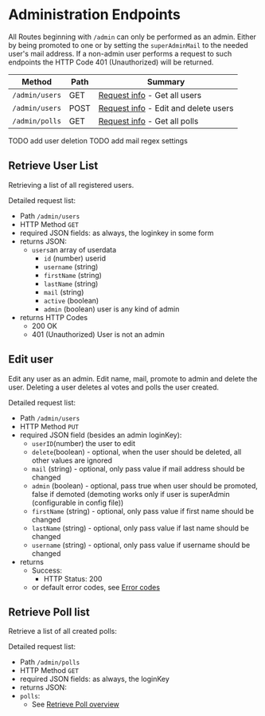 # Administration Endpoints

All Routes beginning with `/admin` can only be performed as an admin. Either by being promoted to one or by setting the `superAdminMail` to the needed user's mail address. If a non-admin user performs a request to such endpoints the HTTP Code 401 (Unauthorized) will be returned.

| Method         | Path | Summary                                             |
| -------------- | ---- | --------------------------------------------------- |
| `/admin/users` | GET  | [Request info](#retrieve-user-list) - Get all users |
| `/admin/users` | POST | [Request info](#edit-user) - Edit and delete users  |
| `/admin/polls` | GET  | [Request info](#retrieve-poll-list) - Get all polls |

TODO add user deletion
TODO add mail regex settings

## Retrieve User List

Retrieving a list of all registered users.

Detailed request list:

-   Path `/admin/users`
-   HTTP Method `GET`
-   required JSON fields: as always, the loginkey in some form
-   returns JSON:
    -   `users`an array of userdata
        -   `id` (number) userid
        -   `username` (string)
        -   `firstName` (string)
        -   `lastName` (string)
        -   `mail` (string)
        -   `active` (boolean)
        -   `admin` (boolean) user is any kind of admin
-   returns HTTP Codes
    -   200 OK
    -   401 (Unauthorized) User is not an admin

## Edit user

Edit any user as an admin. Edit name, mail, promote to admin and delete the user. Deleting a user deletes al votes and polls the user created.

Detailed request list:

-   Path `/admin/users`
-   HTTP Method `PUT`
-   required JSON field (besides an admin loginKey):
    -   `userID`(number) the user to edit
    -   `delete`(boolean) - optional, when the user should be deleted, all other values are ignored
    -   `mail` (string) - optional, only pass value if mail address should be changed
    -   `admin` (boolean) - optional, pass true when user should be promoted, false if demoted (demoting works only if user is superAdmin (configurable in config file))
    -   `firstName` (string) - optional, only pass value if first name should be changed
    -   `lastName` (string) - optional, only pass value if last name should be changed
    -   `username` (string) - optional, only pass value if username should be changed
-   returns
    -   Success:
        -   HTTP Status: 200
    -   or default error codes, see [Error codes](#return-code-overview)

## Retrieve Poll list

Retrieve a list of all created polls:

Detailed request list:

-   Path `/admin/polls`
-   HTTP Method `GET`
-   required JSON fields: as always, the loginKey
-   returns JSON:
-   `polls`:
    -   See [Retrieve Poll overview](#retrieve-polls)
